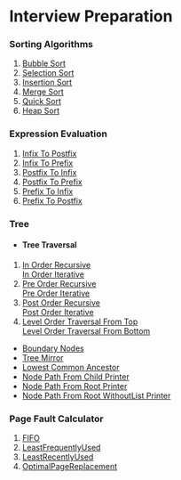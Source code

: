 
# Interview Preparation  
  
### Sorting Algorithms  
 1. [Bubble Sort](https://github.com/tenaciousprevailer/Interview-Prep/blob/master/src/_1_Sorting/BubbleSort.java
    "Bubble Sort") 
2. [Selection Sort](https://github.com/tenaciousprevailer/Interview-Prep/blob/master/src/_1_Sorting/SelectionSort.java
    "Selection Sort")  
3. [Insertion Sort](https://github.com/tenaciousprevailer/Interview-Prep/blob/master/src/_1_Sorting/InsertionSort.java
    "Insertion Sort")  
4. [Merge Sort](https://github.com/tenaciousprevailer/Interview-Prep/blob/master/src/_1_Sorting/MergeSort.java
    "Merge Sort")  
5. [Quick Sort](https://github.com/tenaciousprevailer/Interview-Prep/blob/master/src/_1_Sorting/QuickSort.java
    "Quick Sort")  
6. [Heap Sort](https://github.com/tenaciousprevailer/Interview-Prep/blob/master/src/_1_Sorting/HeapSort.java
    "Heap Sort")

  
### Expression Evaluation  
1. [Infix To Postfix](https://github.com/tenaciousprevailer/Interview-Prep/blob/master/src/_2_ExpressionEvaluation/InfixToPostfix.java "InfixToPostfix")  
2. [Infix To Prefix](https://github.com/tenaciousprevailer/Interview-Prep/blob/master/src/_2_ExpressionEvaluation/InfixToPrefix.java "InfixToPrefix")  
3. [Postfix To Infix](https://github.com/tenaciousprevailer/Interview-Prep/blob/master/src/_2_ExpressionEvaluation/PostfixToInfix.java "PostfixToInfix")  
4. [Postfix To Prefix](https://github.com/tenaciousprevailer/Interview-Prep/blob/master/src/_2_ExpressionEvaluation/PostfixToPrefix.java "PostfixToPrefix")  
5. [Prefix To Infix](https://github.com/tenaciousprevailer/Interview-Prep/blob/master/src/_2_ExpressionEvaluation/PrefixToInfix.java "PrefixToInfix")  
6. [Prefix To Postfix](https://github.com/tenaciousprevailer/Interview-Prep/blob/master/src/_2_ExpressionEvaluation/PrefixToPostFix.java "PrefixToPostFix")  
  
### Tree  
- #### Tree Traversal  
1.  [In Order Recursive](https://github.com/tenaciousprevailer/Interview-Prep/blob/master/src/_3_Tree/InorderTreeTravesorRecursive.java "InorderTreeTravesorRecursive")  
    [In Order Iterative](https://github.com/tenaciousprevailer/Interview-Prep/blob/master/src/_3_Tree/InorderTreeTravesorIterative.java "InorderTreeTravesorIterative")  
2.  [Pre Order Recursive](https://github.com/tenaciousprevailer/Interview-Prep/blob/master/src/_3_Tree/PreOrderTreeTravesorRecursive.java "PreOrderTreeTravesorRecursive")  
    [Pre Order Iterative](https://github.com/tenaciousprevailer/Interview-Prep/blob/master/src/_3_Tree/PreOrderTreeTravesorIterative.java "PreOrderTreeTravesorIterative")  
3.  [Post Order Recursive](https://github.com/tenaciousprevailer/Interview-Prep/blob/master/src/_3_Tree/PostOrderTreeTravesorRecursive.java "PostOrderTreeTravesorRecursive")  
    [Post Order Iterative](https://github.com/tenaciousprevailer/Interview-Prep/blob/master/src/_3_Tree/PostOrderTreeTravesorIterative.java "PostOrderTreeTravesorIterative")  
4.  [Level Order Traversal From Top](https://github.com/tenaciousprevailer/Interview-Prep/blob/master/src/_3_Tree/LevelOrderTreeFromTopTravesor.java "LevelOrderTreeFromTopTravesor")  
    [Level Order Traversal From Bottom](https://github.com/tenaciousprevailer/Interview-Prep/blob/master/src/_3_Tree/LevelOrderTreeFromBottomTravesor.java "LevelOrderTreeFromBottomTravesor")  
- [Boundary Nodes](https://github.com/tenaciousprevailer/Interview-Prep/blob/master/src/_3_Tree/TraverseBoundaryNodes.java "TraverseBoundaryNodes")  
- [Tree Mirror](https://github.com/tenaciousprevailer/Interview-Prep/blob/master/src/_3_Tree/TreeMirror.java "TreeMirror")   
- [Lowest Common Ancestor](https://github.com/tenaciousprevailer/Interview-Prep/blob/master/src/_3_Tree/LowestCommonAncestor.java "LowestCommonAncestor")   
- [Node Path From Child Printer](https://github.com/tenaciousprevailer/Interview-Prep/blob/master/src/_3_Tree/NodePathFromChildPrinter.java "NodePathFromChildPrinter")   
- [Node Path From Root Printer](https://github.com/tenaciousprevailer/Interview-Prep/blob/master/src/_3_Tree/NodePathFromRootPrinter.java "NodePathFromRootPrinter")   
- [Node Path From Root WithoutList Printer](https://github.com/tenaciousprevailer/Interview-Prep/blob/master/src/_3_Tree/NodePathFromRootWithoutListPrinter.java "NodePathFromRootWithoutListPrinter")

### Page Fault Calculator
1. [FIFO](https://github.com/tenaciousprevailer/Interview-Prep/blob/master/src/_4_Fault/FIFOPageFaultCalculator.java "FIFOPageFaultCalculator")  
2. [LeastFrequentlyUsed](https://github.com/tenaciousprevailer/Interview-Prep/blob/master/src/_4_Fault/LeastFrequentlyUsed.java "LeastFrequentlyUsed")  
3. [LeastRecentlyUsed](https://github.com/tenaciousprevailer/Interview-Prep/blob/master/src/_4_Fault/LeastRecentlyUsed.java "LeastRecentlyUsed")  
4. [OptimalPageReplacement](https://github.com/tenaciousprevailer/Interview-Prep/blob/master/src/_4_Fault/OptimalPageReplacement.java "OptimalPageReplacement")  
